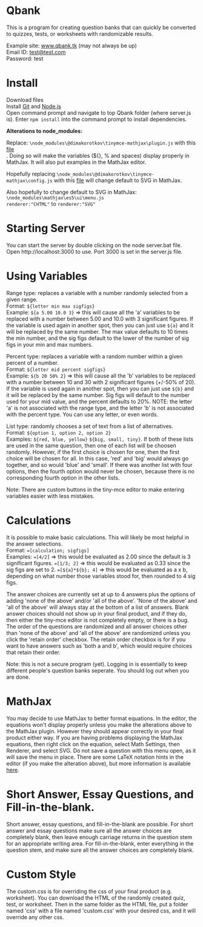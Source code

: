 # Qbank
 This is a program for creating question banks that can quickly be converted to quizzes, tests, or worksheets with randomizable results.<p>
 
 Example site: www.qbank.tk (may not always be up)<br>
 Email ID: test@test.com<br>
 Password: test<p>

# Install
Download files<br> 
Install [Git](https://git-scm.com/download/win) and [Node.js](https://nodejs.org/en/download/current/)<br>
Open command prompt and navigate to top Qbank folder (where server.js is).
Enter `npm install` into the command prompt to install dependencies.<p>
 
 <b>Alterations to node_modules:</b><br>

Replace: `\node_modules\@dimakorotkov\tinymce-mathjax\plugin.js` with this <a href="https://github.com/bjalder26/node_modules-alterations/blob/ef3f02f2faaac325aed38d92e74255e16f1aaa8e/plugin.js">file</a><br>.
Doing so will make the variables (${}, % and spaces) display properly in MathJax.  It will also put examples in the MathJax editor.<br>

Hopefully replacing `\node_modules\@dimakorotkov\tinymce-mathjax\config.js` with this <a href="https://github.com/bjalder26/node_modules-alterations/blob/ef3f02f2faaac325aed38d92e74255e16f1aaa8e/config.js">file</a> will change default to SVG in MathJax.<br>

Also hopefully to change default to SVG in MathJax:<br>
`\node_modules\mathjax\es5\ui\menu.js`<br>
`renderer:"CHTML"` to `renderer:"SVG"`<p>

# Starting Server
   You can start the server by double clicking on the node server.bat file.<br>
   Open http://localhost:3000 to use.
   Port 3000 is set in the server.js file.
   
# Using Variables
Range type: replaces a variable with a number randomly selected from a given range.<br>
  Format: `${letter min max sigfigs}`<br>
  Example: `${a 5.00 10.0 3}` => this will cause all the 'a' variables to be replaced with a number between 5.00 and 10.0 with 3 significant figures.  If the variable is used again in another spot, then you can just use `${a}` and it will be replaced by the same number. The max value defaults to 10 times the min number, and the sig figs default to the lower of the number of sig figs in your min and max numbers.<p>
  
Percent type: replaces a variable with a random number within a given percent of a number.<br>
  Format: `${letter mid percent sigfigs}`<br>
  Example: `${b 20 50% 2}` => this will cause all the 'b' variables to be replaced with a number between 10 and 30 with 2 significant figures (+/-50% of 20).  If the   variable is used again in another spot, then you can just use `${b}` and it will be replaced by the same number.  Sig figs will default to the number used for your mid value, and the percent defaults to 20%.  NOTE: the letter 'a' is not associated with the range type, and the letter 'b' is not associated with the percent type.  You can use any letter, or even words.<p>
  
List type: randomly chooses a set of text from a list of alternatives.<br>
  Format: `${option 1, option 2, option 2}`<br>
  Examples: `${red, blue, yellow}` `${big, small, tiny}`.  If both of these lists are used in the same question, then one of each list will be choosen randomly.  However, if the first choice is chosen for one, then the first choice will be chosen for all.  In this case, 'red' and 'big' would always go together, and so would 'blue' and 'small'.  If there was another list with four options, then the fourth option would never be chosen, because there is no corresponding fourth option in the other lists.<p>

  Note: There are custom buttons in the tiny-mce editor to make entering variables easier with less mistakes.
   
# Calculations
It is possible to make basic calculations.  This will likely be most helpful in the answer selections.<br>
  Format: `=[calculation; sigfigs]`<br>
  Examples: `=[4/2]` => this would be evaluated as 2.00 since the default is 3 significant figures.
            `=[1/3; 2]` => this would be evaluated as 0.33 since the sig figs are set to 2.
            `=[${a}*${b}; 4]` => this would be evaluated as a x b, depending on what number those variables stood for, then rounded to 4 sig figs.<p>

The answer choices are currently set at up to 4 answers plus the options of adding 'none of the above' and/or 'all of the above'.  'None of the above' and 'all of the above' will always stay at the bottom of a list of answers.  Blank answer choices should not show up in your final product, and if they do, then either the tiny-mce editor is not completely empty, or there is a bug.  The order of the questions are randomized and all answer choices other than 'none of the above' and 'all of the above' are randomized unless you click the 'retain order' checkbox.  The retain order checkbox is for if you want to have answers such as 'both a and b', which would require choices that retain their order.<p>

Note: this is not a secure program (yet).  Logging in is essentially to keep different people's question banks seperate.  You should log out when you are done.
 
# MathJax
 You may decide to use MathJax to better format equations.  In the editor, the equations won't display properly unless you make the alterations above to the MathJax plugin.  However they should appear correctly in your final product either way.  If you are having problems displaying the MathJax equations, then right click on the equation, select Math Settings, then Renderer, and select SVG.  Do not save a question with this menu open, as it will save the menu in place.  There are some LaTeX notation hints in the editor (if you make the alteration above), but more information is available <a href="https://en.wikibooks.org/wiki/LaTeX/Mathematics">here</a>.
 
# Short Answer, Essay Questions, and Fill-in-the-blank.
 Short answer, essay questions, and fill-in-the-blank are possible.  For short answer and essay questions make sure all the answer choices are completely blank, then leave enough carriage returns in the question stem for an appropriate writing area.  For fill-in-the-blank, enter everything in the question stem, and make sure all the answer choices are completely blank.
 
 # Custom Style
   The custom.css is for overriding the css of your final product (e.g. worksheet).  You can download the HTML of the randomly created quiz, test, or worksheet.  Then in the same folder as the HTML file, put a folder named 'css' with a file named 'custom.css' with your desired css, and it will override any other css.
 
